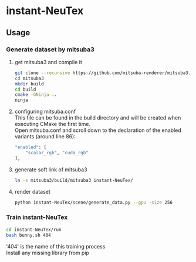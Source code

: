 # instant-NeuTex

## Usage

### Generate dataset by mitsuba3
1. get mitsuba3 and compile it
    ```bash
    git clone --recursive https://github.com/mitsuba-renderer/mitsuba3.git
    cd mitsuba3
    mkdir build
    cd build
    cmake -GNinja ..
    ninja
    ```
2. configuring mitsuba.conf  
    This file can be found in the build directory and will be created when executing CMake the first time.  
    Open mitsuba.conf and scroll down to the declaration of the enabled variants (around line 86):  
    ```bash
    "enabled": [
        "scalar_rgb", "cuda_rgb"
    ],
    ```
3. generate soft link of mitsuba3
   ```bash
   ln -s mitsuba3/build/mitsuba3 instant-NeuTex/
   ```
4. render dataset
   ```bash
   python instant-NeuTex/scene/generate_data.py --gpu -size 256
   ```

### Train instant-NeuTex
```bash
cd instant-NeuTex/run
bash bunny.sh 404
```

'404' is the name of this training process  
Install any missing library from pip


